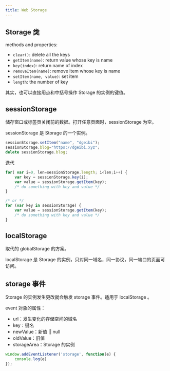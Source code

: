 ```yaml
---
title: Web Storage
---
```


## Storage 类

methods and properties:

- `clear()`: delete all the keys
- `getItem(name)`: return value whose key is name
- `key(index)`: return name of index
- `removeItem(name)`: remove item whose key is name
- `setItem(name, value)`: set item
- `length`: the number of key

其实，也可以直接用点和中括号操作 Storage 的实例的键值。

## sessionStorage

储存窗口或标签页关闭前的数据。打开任意页面时，sessionStorage 为空。

sessionStorage 是 Storage 的一个实例。

```javascript
sessionStorage.setItem("name", "dgeibi");
sessionStorage.blog="https://dgeibi.xyz";
delete sessionStorage.blog;
```

迭代

```javascript
for( var i=0, len=sessionStorage.length; i<len;i++) {
    var key = sessionStorage.key(i);
    var value = sessionStorage.getItem(key);
    /* do something with key and value */
}

/* or */
for (var key in sessionStorage) {
    var value = sessionStorage.getItem(key);
    /* do something with key and value */
}
```

## localStorage

取代的 globalStorage 的方案。

localStorage 是 Storage 的实例，只对同一域名，同一协议，同一端口的页面可访问。

## storage 事件

Storage 的实例发生更改就会触发 storage 事件。适用于 localStorage 。

event 对象的属性：

- url：发生变化的存储空间的域名
- key：键名
- newValue：新值 \|\| null
- oldValue：旧值
- storageArea：Storage 的实例

```js
window.addEventListener('storage', function(e) {  
    console.log(e)
});
```